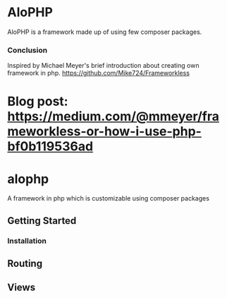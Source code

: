 # AloPHP

AloPHP is a framework made up of using few composer packages. 


### Conclusion
Inspired by Michael Meyer's brief introduction about creating own framework in php.
https://github.com/Mike724/Frameworkless

Blog post: https://medium.com/@mmeyer/frameworkless-or-how-i-use-php-bf0b119536ad
=======
# alophp
A framework in php which is customizable using composer packages

## Getting Started
### Installation

## Routing
## Views
